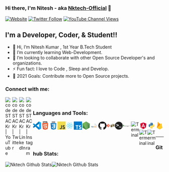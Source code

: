 ### Hi there, I'm Nitesh - aka [Nktech-Official][website] 👋 


[![Website](https://img.shields.io/website?label=nktechnicals.ml&style=for-the-badge&url=https%3A%2F%2Fcodestackr.com)][website]
[![Twitter Follow](https://img.shields.io/twitter/follow/Niteshk16279976?color=1DA1F2&logo=twitter&style=for-the-badge)](https://twitter.com/intent/follow?original_referer=https%3A%2F%2Fgithub.com%2Fnktech-official&screen_name=Niteshk16279976)
[![YouTube Channel Views](https://img.shields.io/youtube/channel/views/UCTwFfEX-EBWe_6FB-ruhWuw?style=social)](https://www.youtube.com/channel/UCTwFfEX-EBWe_6FB-ruhWuw)

## I'm a  Developer, Coder, & Student!!

<!-- - 🔭  -->
- 👋 Hi, I’m Nitesh Kumar , 1st Year B.Tech Student
- 🌱 I’m currently learning Web-Development.
- 👯 I’m looking to collaborate with other Open Source Developer's and organizations.
- ⚡ Fun fact: I love to Code , Sleep and Develop. 
- 🥅 2021 Goals: Contribute more to Open Source projects.
<!-- - 💞️ I’m currently working on  . -->


### Connect with me:


[<img align="left" alt="codeSTACKr | YouTube" width="22px" src="https://cdn.jsdelivr.net/npm/simple-icons@v3/icons/youtube.svg" />][youtube]

[<img align="left" alt="codeSTACKr | Twitter" width="22px" src="https://cdn.jsdelivr.net/npm/simple-icons@v3/icons/twitter.svg" />][twitter]

[<img align="left" alt="codeSTACKr | LinkedIn" width="22px" src="https://cdn.jsdelivr.net/npm/simple-icons@v3/icons/linkedin.svg" />][linkedin]

[<img align="left" alt="codeSTACKr | Instagram" width="22px" src="https://cdn.jsdelivr.net/npm/simple-icons@v3/icons/instagram.svg" />][instagram]

<br />

### Languages and Tools:

<img align="left" alt="Visual Studio Code" width="26px" src="https://raw.githubusercontent.com/github/explore/80688e429a7d4ef2fca1e82350fe8e3517d3494d/topics/visual-studio-code/visual-studio-code.png" />
<img align="left" alt="HTML5" width="26px" src="https://raw.githubusercontent.com/github/explore/80688e429a7d4ef2fca1e82350fe8e3517d3494d/topics/html/html.png" />
<img align="left" alt="CSS3" width="26px" src="https://raw.githubusercontent.com/github/explore/80688e429a7d4ef2fca1e82350fe8e3517d3494d/topics/css/css.png" />

<img align="left" alt="JavaScript" width="26px" src="https://raw.githubusercontent.com/github/explore/80688e429a7d4ef2fca1e82350fe8e3517d3494d/topics/javascript/javascript.png" />

<img align="left" alt="React" width="26px" src="https://raw.githubusercontent.com/github/explore/80688e429a7d4ef2fca1e82350fe8e3517d3494d/topics/react/react.png" />
<img align="left" alt="JavaScript" width="26px" src="https://raw.githubusercontent.com/github/explore/80688e429a7d4ef2fca1e82350fe8e3517d3494d/topics/typescript/typescript.png" />


<img align="left" alt="Node.js" width="26px" src="https://raw.githubusercontent.com/github/explore/80688e429a7d4ef2fca1e82350fe8e3517d3494d/topics/nodejs/nodejs.png" />


<img align="left" alt="MySQL" width="26px" src="https://raw.githubusercontent.com/github/explore/80688e429a7d4ef2fca1e82350fe8e3517d3494d/topics/mysql/mysql.png" />


<img align="left" alt="GitHub" width="26px" src="https://raw.githubusercontent.com/github/explore/78df643247d429f6cc873026c0622819ad797942/topics/github/github.png" />
<img align="left" alt="Git" width="26px" src="https://raw.githubusercontent.com/github/explore/80688e429a7d4ef2fca1e82350fe8e3517d3494d/topics/git/git.png" />

<img align="left" alt="Terminal" width="26px" src="https://raw.githubusercontent.com/github/explore/80688e429a7d4ef2fca1e82350fe8e3517d3494d/topics/terminal/terminal.png" />

<img align="left" alt="MongoDB" width="26px" src="https://raw.githubusercontent.com/github/explore/80688e429a7d4ef2fca1e82350fe8e3517d3494d/topics/mongodb/mongodb.png" />

<img align="left" alt="Terminal" width="26px" src="https://avatars.githubusercontent.com/u/27804?s=200&v=4" />

<img align="left" alt="Terminal" width="26px" src="https://raw.githubusercontent.com/github/explore/80688e429a7d4ef2fca1e82350fe8e3517d3494d/topics/angular/angular.png" />

<img align="left" alt="Terminal" width="26px" src="https://raw.githubusercontent.com/github/explore/80688e429a7d4ef2fca1e82350fe8e3517d3494d/topics/python/python.png" />

<img align="left" alt="Terminal" width="26px" src="https://raw.githubusercontent.com/github/explore/80688e429a7d4ef2fca1e82350fe8e3517d3494d/topics/firebase/firebase.png" />

<img align="left" alt="Terminal" width="26px" src="https://www.herokucdn.com/favicon.ico" />

<img align="left" alt="Terminal" width="26px" src="https://a0.awsstatic.com/libra-css/images/site/touch-icon-iphone-114-smile.png" />

<br />
<br />

---
### Github Stats:
<img align="left" alt="Nktech Github Stats" src="https://github-readme-stats.vercel.app/api?username=nktech-official&show_icons=true&hide_border=false&title_color=fff&icon_color=79ff97&%20text_color=white&bg_color=transparent" />

<img align="left" alt="Nktech Github Stats" src="https://github-readme-stats.vercel.app/api/top-langs/?username=nktech-official&show_icons=true&hide_border=false&title_color=fff&icon_color=79ff97&%20text_color=white&bg_color=transparent" />


[website]: https://www.nktechnicals.ml

[twitter]: https://twitter.com/Niteshk16279976
[youtube]: https://www.youtube.com/channel/UCTwFfEX-EBWe_6FB-ruhWuw
[instagram]: https://www.instagram.com/nitesh.kumar.mishra/
[linkedin]: https://www.linkedin.com/in/nitesh-kumar-8a6651221
